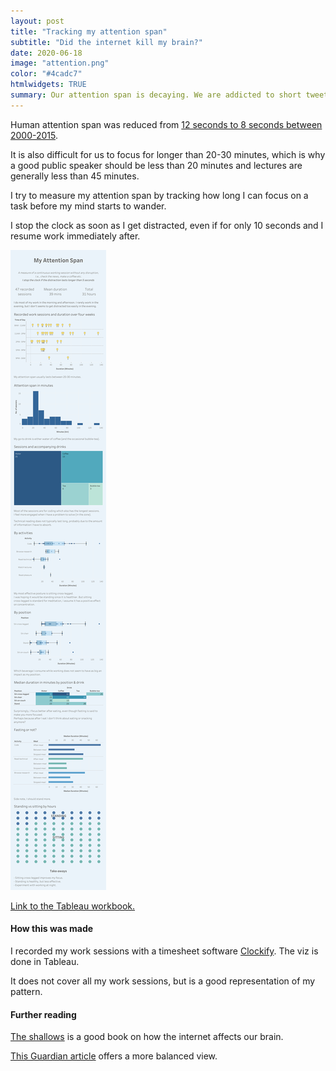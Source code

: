 ```yaml
---
layout: post
title: "Tracking my attention span"
subtitle: "Did the internet kill my brain?"
date: 2020-06-18
image: "attention.png"
color: "#4cadc7"
htmlwidgets: TRUE
summary: Our attention span is decaying. We are addicted to short tweets, videos and stimulus. The only question is ... wait, where was I?
---
```


Human attention span was reduced from [12 seconds to 8 seconds between 2000-2015](https://venturebeat.com/2016/12/04/our-8-second-attention-span-and-the-future-of-news-media/).

It is also difficult for us to focus for longer than 20-30 minutes, which is why a good public speaker should be less than 20 minutes and lectures are generally less than 45 minutes.

I try to measure my attention span by tracking how long I can focus on a task before my mind starts to wander. 

I stop the clock as soon as I get distracted, even if for only 10 seconds and I resume work immediately after.

![Loading ...](/assets/images/MyAttentionSpan.png)

[Link to the Tableau workbook.](https://public.tableau.com/profile/tri1422#!/vizhome/TrackingmyAttentionSpan/MyAttentionSpan)

#### How this was made
I recorded my work sessions with a timesheet software [Clockify](https://clockify.me/). The viz is done in Tableau.

It does not cover all my work sessions, but is a good representation of my pattern.

#### Further reading
[The shallows](https://www.goodreads.com/book/show/9778945-the-shallows) is a good book on how the internet affects our brain.

[This Guardian article](https://www.theguardian.com/education/2016/oct/08/is-the-internet-killing-our-brains) offers a more balanced view.




